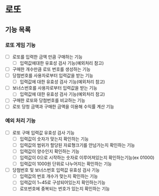 # 로또

## 기능 목록

### 로또 게임 기능
- [ ] 로또를 입력한 금액 만큼 구매하는 기능
  - [ ] 입력값에대한 유효성 검사 기능(예외처리 참고)
- [ ] 구매한 개수만큼 로또 번호를 생성하는 기능
- [ ] 당첨번호를 사용자로부터 입력값을 받는 기능
  - [ ] 입력값에 대한 유효성 검사 기능(예외처리 참고)
- [ ] 보너스번호를 사용자로부터 입력값을 받는 기능
  - [ ] 입력값에 대한 유효성 검사 기능(예외처리 참고)
- [ ] 구매한 로또와 당첨번호를 비교하는 기능
- [ ] 로또 당청 금액과 구매한 금액을 이용해 수익률 계산 기능

### 예외 처리 기능
- [ ] 로또 구매 입력값 유효성 검사 기능
  - [ ] 입력값이 숫자가 맞는지 확인하는 기능
  - [ ] 입력값의 범위가 할당된 자료형크기를 안넘가는지 확인하는 기능
  - [ ] 입력값이 양수인지 확인하는 기능
  - [ ] 입력값이 0으로 시작하는 숫자로 이루어져있는지 확인하는기능(ex 01000)
  - [ ] 입력값이 1000원 단위로 나누어지는 확인하는 기능
- [ ] 당첨번호 및 보너스번호 입력값 유효성 검사 기능
  - [ ] 입력값의 번호 개수가 맞는지 확인하는 기능
  - [ ] 입력값이 1~45로 구성되어있는지 확인하는기능
  - [ ] 로또번호에 중복되는 번호가 있는지 확인하는 기능
